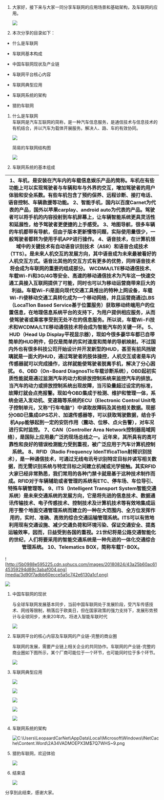 1.  大家好，接下来与大家一同分享车联网的应用场景和基础架构，及车联网的应用。

    ![](media/46ffae4e92d7c665a69ec89fb94c5fa2.png)

2.  本次分享的目录如下：

-   什么是车联网

-   车联网基本构成

-   中国车联网现状及产业链

-   车联网平台核心内容

-   车联网典型应用

-   车联网系统的架构

-   猎豹车联网

1.  什么是车联网  
    车联网是汽车互联网的简称，是一种汽车信息服务，是通信技术与信息技术的有机结合，并以汽车为载体开展服务。解决人、路、车的有效协同。

    ![](media/4a88af5d6091ba1fdef32bce6ab0e1d9.png)

    简易的车联网结构图

    ![](media/091490e0df4cb66e358c596d6407d85a.png)

2.  车联网系统的基本组成

| 1、车机，是安装在汽车内的车载信息娱乐产品的简称。车机在有些功能上可以实现驾驶者与车辆和车与外界的交互，增加驾驶者的用户体验和安全系数。有些车机包含了预约保养、远程诊断、接打电话、语音控制、车辆救援等功能。 2、智能手机，国内以百度Carnet为代表的产品，国外以苹果carplay、android auto为代表的产品。驾驶者可以将手机的内容投射到车机屏幕上，让车辆智能系统更具灵活性和延展性，给予驾驶者更便捷的上手感受。 3、地图导航，很多车辆的车机都带有导航，但由于版本更新慢等问题，实际使用量很少，一般驾驶者都转为使用手机APP进行操作。 4、语音技术，在计算机领域中的关键技术有自动语音识别技术（ASR）和语音合成技术（TTS）。是未来人机交互的发展方向，其中语音成为未来最被看好的人机交互方式。语音比其他的交互方式有更多的优势，同样语音技术将会成为车联网的重要的组成部分。 WCDMA/LTE移动通信技术、车载Wi-Fi和3G/4G等安全、高速的移动通信技术为汽车这一快速交通工具接入互联网提供了可能，同时也可以为移动运营商带来巨大的利益。车载Wi-Fi是面向现代交通工具推出的特种上网设备，车载Wi-Fi使移动交通工具转化成为一个移动网络，并且运营商通过LBS（LocaTIon Based Service基于位置服务）获取移动终端用户的位置信息，在地理信息系统平台的支持下，为用户提供相应服务，从而使驾驶者或乘客享受到无处不在的信息服务。所以说，车载Wi-Fi技术和WCDMA/LTE移动通信技术将会成为智能汽车的关键一环。 5、HUD（Head Up Display平视显示器），现如今很多豪华车都已自带简单的HUD附件，但仅是简单的实时速度和简单的导航映射。不过国内外也有很多科技公司开始设计并开发新型的HUD，甚至有前风挡玻璃就是一面大的HUD，通过驾驶者的肢体操控，人机交互或者是车内传感器就可以完成操作，这样就能使驾驶者脱离手机，解决了分心困扰。 6、OBD（On-Board DiagnosTIc车载诊断系统），OBD起初实质性能就是通过监测汽车的动力和排放控制系统来监控汽车的排放。当汽车的动力或排放控制系统出现故障，当污染量超过设定的标准，故障灯就会点亮报警。现如今OBD集成于检测、维护和管理一体，系统会进入发动机、变速箱等系统的ECU（Electronic Control Unit电子控制单元，又称“行车电脑”）中读取故障码及其他相关数据。现部分OBD已集成GPS芯片、加速传感器等，可以获取驾驶数据，结合手机App能够起到一定的安防作用（震动、位移、点火告警），对车况进行实时监控。 7、CAN（Controller Area Network控制器局域网络），是国际上应用最广泛的现场总线之一。近年来，其所具有的高可靠性和良好的错误检测能力受到重视，被广泛应用于汽车计算机控制系统。 8、RFID（Radio Frequency IdenTIficaTIon射频识别技术），是一种通信技术，可通过无线电讯号识别特定目标并读写相关数据，而无需识别系统与特定目标之间建立机械或光学接触。其实RFID大家已经非常熟悉，我们常用的各种门禁卡就是基于这种技术制作而成。RFID对于车辆辅助或者管理的系统有ETC、停车场、车位导引、特殊车辆管理等。 9、ITS（Intelligent Transport System智能交通系统）是未来交通系统的发展方向，它是将先进的信息技术、数据通讯传输技术、电子传感技术、控制技术及计算机技术等有效地集成运用于整个地面交通管理系统而建立的一种在大范围内、全方位发挥作用的，实时、准确、高效的综合交通运输管理系统。ITS可以有效地利用现有交通设施、减少交通负荷和环境污染、保证交通安全、提高运输效率，因而，日益受到各国的重视。21世纪将是公路交通智能化的世纪，人们将要采用的智能交通系统是一种先进的一体化交通综合管理系统。 10、Telematics BOX，简称车载T-BOX。 |
|-------------------------------------------------------------------------------------------------------------------------------------------------------------------------------------------------------------------------------------------------------------------------------------------------------------------------------------------------------------------------------------------------------------------------------------------------------------------------------------------------------------------------------------------------------------------------------------------------------------------------------------------------------------------------------------------------------------------------------------------------------------------------------------------------------------------------------------------------------------------------------------------------------------------------------------------------------------------------------------------------------------------------------------------------------------------------------------------------------------------------------------------------------------------------------------------------------------------------------------------------------------------------------------------------------------------------------------------------------------------------------------------------------------------------------------------------------------------------------------------------------------------------------------------------------------------------------------------------------------------------------------------------------------------------------------------------------------------------------------------------------------------------------------------------------------------------------------------------------------------------------------------------------------------------------------------------------------------------------------------------------------------------------------------------------------------------------------------------------------------------------------------------------------------------------------------------------------------------------------------------------------------------------------------------------------------------------------------------------------------------------------------------------------------------------------------------------------------------------------------------------------------------------------------------------------------------------------------------------------------------------------------------------------------------------------------------------------------------------------------------------------------------------------------------------------------------------------------------------------------------------------------------------------------------------------------------------------------------------------------------------------------------------------------------------------------------------------------------------------------------------|


![http://5b0988e595225.cdn.sohucs.com/images/20180824/43a25b60ac6145359294d89c3abaf004.png](media/3d90f7adbb60ecce5a5c742e6130a1cf.png)

![](media/ae3e688f96f5d919d78be86c5f874561.png)

1.  中国车联网的现状

    与全球车联网发展基本同步，当前中国车联网处于发展阶段，受汽车传感技术、网线等限制，稍落后于欧美日，但在国家政策的强力支持下，发展形势预计与全球同步，未来20年内，将进入智能车联时代

    ![](media/1bdef47915db1828c9fe8b0a5a6c7c09.png)

2.  车联网平台的核心内容及车联网的产业链-完整的商业圈

    车联网的发展，需要产业链上相关企业的共同协作。车联网的产业链-完整的商业圈如下图所示，某个厂商可能位于一个环节，也可能同时位于多个环节。

    ![](media/3bca8775015721be12182560513522f0.png)

3.  车联网典型应用

    ![](media/865ec84990a7ad9ec2c242b0bf64a8dd.png)

    ![](media/7b4ace0344e24ef4611474abe4c416dd.png)

    ![](media/60a5c4c7b2aa162f2b591fbabed25e13.png)

    ![](media/6d5fae3f91136969576179b33a4d38f9.png)

    ![](media/73c4049859a1e698f7c3024230f066df.png)

4.  车联网系统的架构

    ![C:\\Users\\LeopaardCarNet\\AppData\\Local\\Microsoft\\Windows\\INetCache\\Content.Word\\2A34VADMOEPX3M\$7Q7WHS\~9.png](media/90d158ae288cd2260c2860485e45ac6f.png)

5.  猎豹车联网，欢迎体验

    ![](media/6a51cb67d4683ac9ad079c88f761644e.png)

6.  结束语

    ![](media/b6ecc91f28011412db84961a8dde40fa.png)

分享到此结束，感谢大家。
